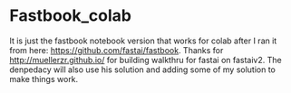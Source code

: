 # Fastbook_colab
It is just the fastbook notebook version that works for colab after I ran it from here: https://github.com/fastai/fastbook.
Thanks for http://muellerzr.github.io/ for building walkthru for fastai on fastaiv2. 
The denpedacy will also use his solution and adding some of my solution to make things work.
